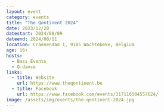 ```yaml
---
layout: event
category: events
title: "The Qontinent 2024"
date: 2023/12/20
datestart: 2024/08/09
dateend: 2024/08/11
location: Craenendam 1, 9185 Wachtebeke, Belgium
age: 16+
hosts:
  - Bass Events
  - Q-dance
links:
  - title: Website
    url: https://www.theqontinent.be
  - title: Facebook
    url: https://www.facebook.com/events/317110504557624/
image: /assets/img/events/the-qontinent-2024.jpg
---
```

